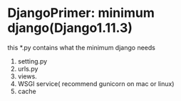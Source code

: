 # DjangoPrimer: minimum django(Django1.11.3)
this *.py contains what the minimum django needs
1. setting.py
2. urls.py
3. views.
4. WSGI service( recommend gunicorn on mac or linux)
5. cache
